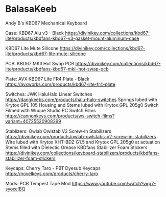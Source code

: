 # BalasaKeeb
Andy B's KBD67 Mechanical Keyboard

Case: KBD67 Alu v3 - Black
  https://divinikey.com/collections/kbd67-lite/products/kbdfans-kbd67-v3-gasket-mount-aluminum-case
  
KBD67 Lite Mute Silicone
    https://divinikey.com/collections/kbd67-lite/products/kbd67-lite-mute-silicone

PCB: KBD67 MKII Hot Swap PCB
  https://divinikey.com/collections/kbd67-lite/products/kbdfans-kbd67-mkii-hot-swap-pcb
  
Plate: AVX KBD67 Lite FR4 Plate - Black
  https://avxworks.com/products/kbd67-lite-fr4-plate
  
Switches: JWK HaluHalo Linear Switches
  https://dangkeebs.com/products/halu-halo-switches
      Springs lubed with Krytox GPL 105
      Housing and Stems lubed with Krytox GPL 205g0
      Switch Filmed with Wuque Studio PC Switch Films
        https://cannonkeys.com/products/ws-switch-films?variant=40725520908399

Stablizers: Owlab Owlstab V2 Screw-In Stabilizers
  https://divinikey.com/products/owlab-owlstabs-v2-screw-in-stabilizers
      Wire lubed with Krytox XHT-BDZ G1.5 and Krytox GPL 205g0 at actuation
      Stems filled with Dielectic Grease
      KBDfans Stabilizer Foam Stickers
        https://divinikey.com/collections/keyboard-stabilizers/products/kbdfans-stabilizer-foam-stickers
      
Keycaps: Cherry Taro - PBT Dyesub Keycaps
  https://novelkeys.com/products/cherry-taro
  
Mods: 
 PCB Tempest Tape Mod
  https://www.youtube.com/watch?v=g7-syoxeIBQ
  
  
